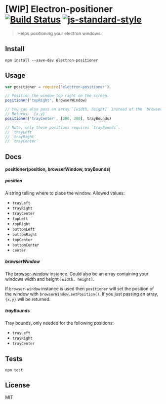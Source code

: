 # [WIP] Electron-positioner [![Build Status](https://travis-ci.org/jenslind/electron-positioner.svg?branch=master)](https://travis-ci.org/jenslind/electron-positioner) [![js-standard-style](https://img.shields.io/badge/code%20style-standard-brightgreen.svg?style=flat)](https://github.com/feross/standard)
> Helps positioning your electron windows.

## Install
```
npm install --save-dev electron-positioner
```

## Usage
```Javascript
var positioner = require('electron-positioner')

// Position the window top right on the screen.
positioner('topRight', browserWindow)

// You can also pass an array `[width, height]` instead of the `browser-window`.
// Returns: `{x,y}`
positioner('trayCenter', [200, 200], trayBounds)

// Note, only these positions requires `trayBounds`:
// `trayLeft`
// `trayRight`
// `trayCenter`
```

## Docs

#### positioner(position, browserWindow, trayBounds)

##### position
A string telling where to place the window.
Allowed values:
- `trayLeft`
- `trayRight`
- `trayCenter`
- `topLeft`
- `topRight`
- `bottomLeft`
- `bottomRight`
- `topCenter`
- `bottomCenter`
- `center`

##### browserWindow
The [browser-window](https://github.com/atom/electron/blob/master/docs/api/browser-window.md) instance.
Could also be an array containing your windows width and height `[width, height]`.

If `browser-window` instance is used then `positioner` will set the position of the window with `browserWindow.setPosition()`.
If you just passing an array, `{x,y}` will be returned.

##### trayBounds
Tray bounds, only needed for the following positions:
- `trayLeft`
- `trayRight`
- `trayCenter`

## Tests
```
npm test
```

## License
MIT
